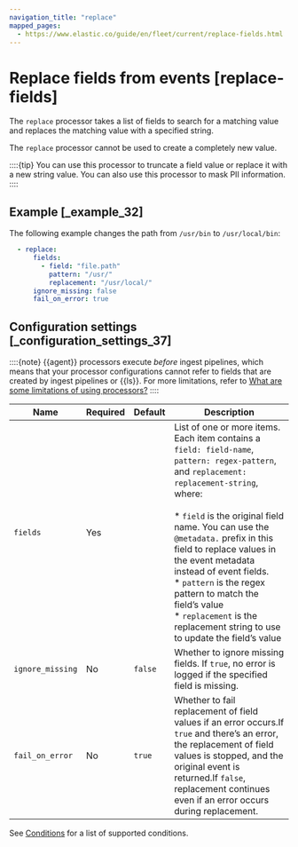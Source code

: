 ```yaml
---
navigation_title: "replace"
mapped_pages:
  - https://www.elastic.co/guide/en/fleet/current/replace-fields.html
---
```


# Replace fields from events [replace-fields]


The `replace` processor takes a list of fields to search for a matching value and replaces the matching value with a specified string.

The `replace` processor cannot be used to create a completely new value.

::::{tip}
You can use this processor to truncate a field value or replace it with a new string value. You can also use this processor to mask PII information.
::::



## Example [_example_32]

The following example changes the path from `/usr/bin` to `/usr/local/bin`:

```yaml
  - replace:
      fields:
        - field: "file.path"
          pattern: "/usr/"
          replacement: "/usr/local/"
      ignore_missing: false
      fail_on_error: true
```


## Configuration settings [_configuration_settings_37]

::::{note}
{{agent}} processors execute *before* ingest pipelines, which means that your processor configurations cannot refer to fields that are created by ingest pipelines or {{ls}}. For more limitations, refer to [What are some limitations of using processors?](/reference/ingestion-tools/fleet/agent-processors.md#limitations)
::::


| Name | Required | Default | Description |
| --- | --- | --- | --- |
| `fields` | Yes |  | List of one or more items. Each item contains a `field: field-name`, `pattern: regex-pattern`, and `replacement: replacement-string`, where:<br><br>* `field` is the original field name. You can use the `@metadata.` prefix in this field to replace values in the event metadata instead of event fields.<br>* `pattern` is the regex pattern to match the field’s value<br>* `replacement` is the replacement string to use to update the field’s value<br> |
| `ignore_missing` | No | `false` | Whether to ignore missing fields. If `true`, no error is logged if the specified field is missing. |
| `fail_on_error` | No | `true` | Whether to fail replacement of field values if an error occurs.If `true` and there’s an error, the replacement of field values is stopped, and the original event is returned.If `false`, replacement continues even if an error occurs during replacement. |

See [Conditions](/reference/ingestion-tools/fleet/dynamic-input-configuration.md#conditions) for a list of supported conditions.

